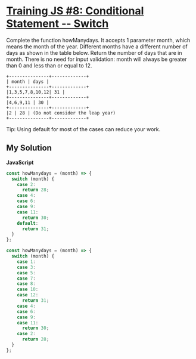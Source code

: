 # [Training JS #8: Conditional Statement -- Switch](https://www.codewars.com/kata/572059afc2f4612825000d8a)

Complete the function howManydays. It accepts 1 parameter month, which means the month of the year. Different months have a different number of days as shown in the table below. Return the number of days that are in month. There is no need for input validation: month will always be greater than 0 and less than or equal to 12.

```
+---------------+-------------+
| month | days |
+---------------+-------------+
|1,3,5,7,8,10,12| 31 |
+---------------+-------------+
|4,6,9,11 | 30 |
+---------------+-------------+
|2 | 28 | (Do not consider the leap year)
+---------------+-------------+
```

Tip: Using default for most of the cases can reduce your work.

## My Solution

**JavaScript**

```js
const howManydays = (month) => {
  switch (month) {
    case 2:
      return 28;
    case 4:
    case 6:
    case 9:
    case 11:
      return 30;
    default:
      return 31;
  }
};
```

```js
const howManydays = (month) => {
  switch (month) {
    case 1:
    case 3:
    case 5:
    case 7:
    case 8:
    case 10:
    case 12:
      return 31;
    case 4:
    case 6:
    case 9:
    case 11:
      return 30;
    case 2:
      return 28;
  }
};
```
